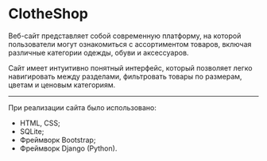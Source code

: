 # ClotheShop

Веб-сайт представляет собой современную платформу, на которой пользователи могут ознакомиться с ассортиментом товаров, включая различные категории одежды, обуви и аксессуаров.

Сайт имеет интуитивно понятный интерфейс, который позволяет легко навигировать между разделами, фильтровать товары по размерам, цветам и ценовым категориям. 

<hr>

При реализации сайта было использовано:

+ HTML, CSS;
+ SQLite;
+ Фреймворк Bootstrap;
+ Фреймворк Django (Python).
